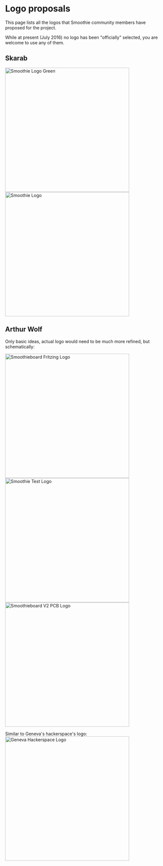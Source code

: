 
# Logo proposals

This page lists all the logos that Smoothie community members have proposed for the project.

While at present (July 2016) no logo has been "officially" selected, you are welcome to use any of them.

## Skarab
<img src="images/smoothie-logo-green.svg" alt="Smoothie Logo Green" width=400>

<img src="images/smoothie-logo.svg" alt="Smoothie Logo" width=400>

## Arthur Wolf

Only basic ideas, actual logo would need to be much more refined, but schematically:

<img src="images/smoothieboard-fritzing-logo.png" alt="Smoothieboard Fritzing Logo" width=400>

<img src="images/smoothie-test-logo.png" alt="Smoothie Test Logo" width=400>

<img src="images/smoothieboard-v2-pcb-logo.png" alt="Smoothieboard V2 PCB Logo" width=400>

Similar to Geneva's hackerspace's logo:
<img src="https://www.posttenebraslab.ch/status/img/logo.png" alt="Geneva Hackerspace Logo" width=400>

